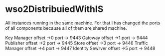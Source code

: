 # wso2DistribuiedWithIS
All instances running in the same machine. For that I has changed the ports of all components because all of them are shared machine.

Key Manager offset ->0  port -> 9443
Gateway offset ->1 port -> 9444
Publisher offset ->2 port -> 9445
Store offset ->3 port -> 9446
Traffic Manager	offset ->4	port -> 9447
Identity Sewrver offset ->5 port -> 9448